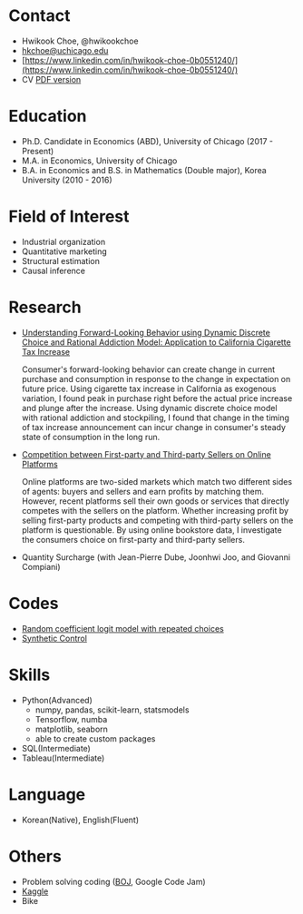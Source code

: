 # Contact
- Hwikook Choe, @hwikookchoe
- hkchoe@uchicago.edu
- [https://www.linkedin.com/in/hwikook-choe-0b0551240/](https://www.linkedin.com/in/hwikook-choe-0b0551240/)
- CV [PDF version](https://github.com/hwikookchoe/hwikookchoe/blob/main/CV_Hwikook_Choe.pdf)

# Education
- Ph.D. Candidate in Economics (ABD), University of Chicago (2017 - Present)
- M.A. in Economics, University of Chicago
- B.A. in Economics and B.S. in Mathematics (Double major), Korea University (2010 - 2016)

# Field of Interest
- Industrial organization
- Quantitative marketing
- Structural estimation
- Causal inference

# Research
- [Understanding Forward-Looking Behavior using Dynamic Discrete Choice and Rational Addiction Model: Application to California Cigarette Tax Increase](https://github.com/hwikookchoe/hwikookchoe/blob/main/Hwikook%20Choe_JMP.pdf)

    Consumer's forward-looking behavior can create change in current purchase and consumption in response to the change in expectation on future price. Using cigarette tax increase in California as exogenous variation, I found peak in purchase right before the actual price increase and plunge after the increase. Using dynamic discrete choice model with rational addiction and stockpiling, I found that change in the timing of tax increase announcement can incur change in consumer's steady state of consumption in the long run.
    
<!--- [Code](https://colab.research.google.com/drive/1BdS2_lvkiXCu4WoXpE-Sh_JTk2ndtdOn?usp=sharing) --->

- [Competition between First-party and Third-party Sellers on Online Platforms](https://github.com/hwikookchoe/hwikookchoe/blob/main/Project_DD.pdf)

    Online platforms are two-sided markets which match two different sides of agents: buyers and sellers and earn profits by matching them. However, recent platforms sell their own goods or services that directly competes with the sellers on the platform. Whether increasing profit by selling first-party products and competing with third-party sellers on the platform is questionable. By using online bookstore data, I investigate the consumers choice on first-party and third-party sellers.

- Quantity Surcharge (with Jean-Pierre Dube, Joonhwi Joo, and Giovanni Compiani)


# Codes
- [Random coefficient logit model with repeated choices](https://github.com/hwikookchoe/hwikookchoe/blob/main/EconometricMethods/Random_coefficient_Model.ipynb)
- [Synthetic Control](https://github.com/hwikookchoe/hwikookchoe/blob/main/EconometricMethods/SyntheticControlMethod.py) 
  

# Skills
- Python(Advanced)
    - numpy, pandas, scikit-learn, statsmodels
    - Tensorflow, numba
    - matplotlib, seaborn
    - able to create custom packages
- SQL(Intermediate)
- Tableau(Intermediate)

# Language
- Korean(Native), English(Fluent)

# Others
- Problem solving coding ([BOJ](https://solved.ac/profile/naracar12), Google Code Jam)
- [Kaggle](https://www.kaggle.com/hwikookchoe)
- Bike

<!---
hwikookchoe/hwikookchoe is a ✨ special ✨ repository because its `README.md` (this file) appears on your GitHub profile.
You can click the Preview link to take a look at your changes.
--->
